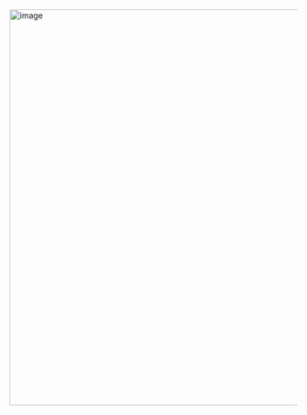 <img width="1280" height="693" alt="image" src="https://github.com/user-attachments/assets/b7563c64-a47f-4f17-8dd7-bcde23b4279e" />
